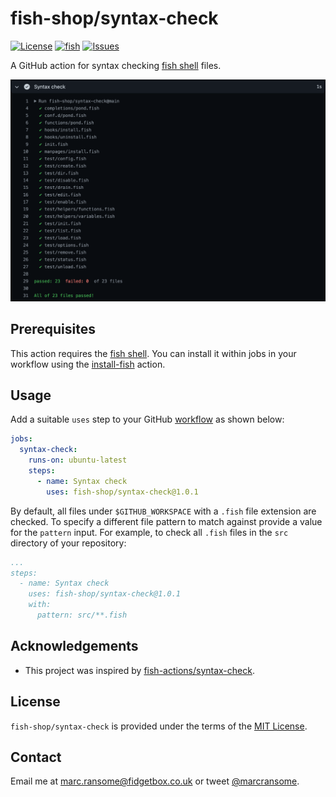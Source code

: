# fish-shop/syntax-check

[![License](https://img.shields.io/badge/license-MIT-blue)](http://opensource.org/licenses/mit-license.php) [![fish](https://img.shields.io/badge/fish-3.2.2-blue)](https://fishshell.com) [![Issues](https://img.shields.io/github/issues/fish-shop/syntax-check)](https://github.com/fish-shop/syntax-check/issues)

A GitHub action for syntax checking [fish shell](https://fishshell.com) files.

<img src="example.png">

## Prerequisites

This action requires the [fish shell](https://fishshell.com). You can install it within jobs in your workflow using the [install-fish](https://github.com/fish-actions/install-fish) action.

## Usage

Add a suitable `uses` step to your GitHub [workflow](https://docs.github.com/en/actions/reference/workflow-syntax-for-github-actions) as shown below:

```yaml
jobs:
  syntax-check:
    runs-on: ubuntu-latest
    steps:
      - name: Syntax check
        uses: fish-shop/syntax-check@1.0.1
```

By default, all files under `$GITHUB_WORKSPACE` with a `.fish` file extension are checked. To specify a different file pattern to match against provide a value for the `pattern` input. For example, to check all `.fish` files in the `src` directory of your repository:

```yaml
...
steps:
  - name: Syntax check
    uses: fish-shop/syntax-check@1.0.1
    with:
      pattern: src/**.fish
```

## Acknowledgements

* This project was inspired by [fish-actions/syntax-check](https://github.com/fish-actions/syntax-check).

## License
`fish-shop/syntax-check` is provided under the terms of the [MIT License](http://opensource.org/licenses/mit-license.php).

## Contact
Email me at [marc.ransome@fidgetbox.co.uk](mailto:marc.ransome@fidgetbox.co.uk) or tweet [@marcransome](http://www.twitter.com/marcransome).
